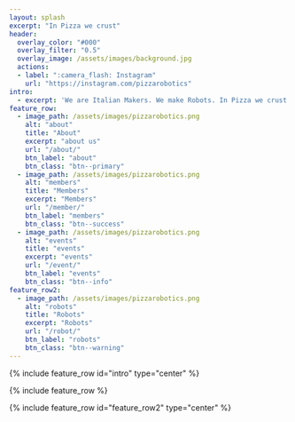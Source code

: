 ```yaml
---
layout: splash
excerpt: "In Pizza we crust"
header:
  overlay_color: "#000"
  overlay_filter: "0.5"
  overlay_image: /assets/images/background.jpg
  actions:
  - label: ":camera_flash: Instagram"
    url: "https://instagram.com/pizzarobotics"
intro: 
  - excerpt: 'We are Italian Makers. We make Robots. In Pizza we crust'
feature_row:
  - image_path: /assets/images/pizzarobotics.png
    alt: "about"
    title: "About"
    excerpt: "about us"
    url: "/about/"
    btn_label: "about"
    btn_class: "btn--primary"
  - image_path: /assets/images/pizzarobotics.png
    alt: "members"
    title: "Members"
    excerpt: "Members"
    url: "/member/"
    btn_label: "members"
    btn_class: "btn--success"
  - image_path: /assets/images/pizzarobotics.png
    alt: "events"
    title: "events"
    excerpt: "events"
    url: "/event/"
    btn_label: "events"
    btn_class: "btn--info"
feature_row2:
  - image_path: /assets/images/pizzarobotics.png
    alt: "robots"
    title: "Robots"
    excerpt: "Robots"
    url: "/robot/"
    btn_label: "robots"
    btn_class: "btn--warning"
---
```


{% include feature_row id="intro" type="center" %}

{% include feature_row %}

{% include feature_row id="feature_row2" type="center" %}